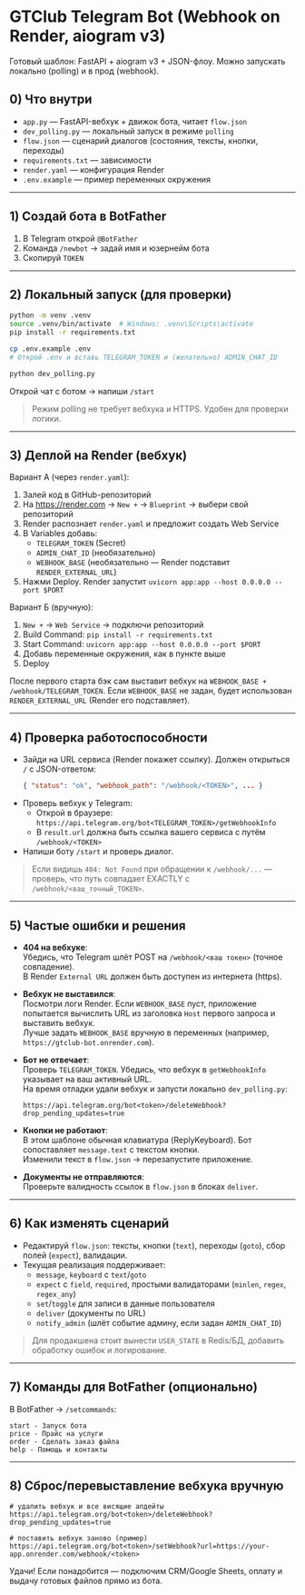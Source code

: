 
# GTClub Telegram Bot (Webhook on Render, aiogram v3)

Готовый шаблон: FastAPI + aiogram v3 + JSON-флоу. Можно запускать локально (polling) и в прод (webhook).

## 0) Что внутри
- `app.py` — FastAPI-вебхук + движок бота, читает `flow.json`
- `dev_polling.py` — локальный запуск в режиме `polling`
- `flow.json` — сценарий диалогов (состояния, тексты, кнопки, переходы)
- `requirements.txt` — зависимости
- `render.yaml` — конфигурация Render
- `.env.example` — пример переменных окружения

---

## 1) Создай бота в BotFather
1. В Telegram открой `@BotFather`
2. Команда `/newbot` → задай имя и юзернейм бота
3. Скопируй `TOKEN`

---

## 2) Локальный запуск (для проверки)
```bash
python -m venv .venv
source .venv/bin/activate  # Windows: .venv\Scripts\activate
pip install -r requirements.txt

cp .env.example .env
# Открой .env и вставь TELEGRAM_TOKEN и (желательно) ADMIN_CHAT_ID

python dev_polling.py
```
Открой чат с ботом → напиши `/start`

> Режим polling не требует вебхука и HTTPS. Удобен для проверки логики.

---

## 3) Деплой на Render (вебхук)
Вариант А (через `render.yaml`):
1. Залей код в GitHub-репозиторий
2. На https://render.com → `New +` → `Blueprint` → выбери свой репозиторий
3. Render распознает `render.yaml` и предложит создать Web Service
4. В Variables добавь:
   - `TELEGRAM_TOKEN` (Secret)
   - `ADMIN_CHAT_ID` (необязательно)
   - `WEBHOOK_BASE` (необязательно — Render подставит `RENDER_EXTERNAL_URL`)
5. Нажми Deploy. Render запустит `uvicorn app:app --host 0.0.0.0 --port $PORT`

Вариант Б (вручную):
1. `New +` → `Web Service` → подключи репозиторий
2. Build Command: `pip install -r requirements.txt`
3. Start Command: `uvicorn app:app --host 0.0.0.0 --port $PORT`
4. Добавь переменные окружения, как в пункте выше
5. Deploy

После первого старта бэк сам выставит вебхук на `WEBHOOK_BASE + /webhook/TELEGRAM_TOKEN`.
Если `WEBHOOK_BASE` не задан, будет использован `RENDER_EXTERNAL_URL` (Render его подставляет).

---

## 4) Проверка работоспособности
- Зайди на URL сервиса (Render покажет ссылку). Должен открыться `/` с JSON-ответом:
  ```json
  { "status": "ok", "webhook_path": "/webhook/<TOKEN>", ... }
  ```
- Проверь вебхук у Telegram:
  - Открой в браузере:  
    `https://api.telegram.org/bot<TELEGRAM_TOKEN>/getWebhookInfo`
  - В `result.url` должна быть ссылка вашего сервиса с путём `/webhook/<TOKEN>`
- Напиши боту `/start` и проверь диалог.

> Если видишь `404: Not Found` при обращении к `/webhook/...` — проверь, что путь совпадает EXACTLY с `/webhook/<ваш_точный_TOKEN>`.

---

## 5) Частые ошибки и решения
- **404 на вебхуке**:  
  Убедись, что Telegram шлёт POST на `/webhook/<ваш токен>` (точное совпадение).  
  В Render `External URL` должен быть доступен из интернета (https).

- **Вебхук не выставился**:  
  Посмотри логи Render. Если `WEBHOOK_BASE` пуст, приложение попытается вычислить URL из заголовка `Host` первого запроса и выставить вебхук.  
  Лучше задать `WEBHOOK_BASE` вручную в переменных (например, `https://gtclub-bot.onrender.com`).

- **Бот не отвечает**:  
  Проверь `TELEGRAM_TOKEN`. Убедись, что вебхук в `getWebhookInfo` указывает на ваш активный URL.  
  На время отладки удали вебхук и запусти локально `dev_polling.py`:
  ```
  https://api.telegram.org/bot<token>/deleteWebhook?drop_pending_updates=true
  ```

- **Кнопки не работают**:  
  В этом шаблоне обычная клавиатура (ReplyKeyboard). Бот сопоставляет `message.text` с текстом кнопки.  
  Изменили текст в `flow.json` → перезапустите приложение.

- **Документы не отправляются**:  
  Проверьте валидность ссылок в `flow.json` в блоках `deliver`.

---

## 6) Как изменять сценарий
- Редактируй `flow.json`: тексты, кнопки (`text`), переходы (`goto`), сбор полей (`expect`), валидации.
- Текущая реализация поддерживает:
  - `message`, `keyboard` с `text`/`goto`
  - `expect` с `field`, `required`, простыми валидаторами (`minlen`, `regex`, `regex_any`)
  - `set`/`toggle` для записи в данные пользователя
  - `deliver` (документы по URL)
  - `notify_admin` (шлёт событие админу, если задан `ADMIN_CHAT_ID`)

> Для продакшена стоит вынести `USER_STATE` в Redis/БД, добавить обработку ошибок и логирование.

---

## 7) Команды для BotFather (опционально)
В BotFather → `/setcommands`:
```
start - Запуск бота
price - Прайс на услуги
order - Сделать заказ файла
help - Помощь и контакты
```

---

## 8) Сброс/перевыставление вебхука вручную
```
# удалить вебхук и все висящие апдейты
https://api.telegram.org/bot<token>/deleteWebhook?drop_pending_updates=true

# поставить вебхук заново (пример)
https://api.telegram.org/bot<token>/setWebhook?url=https://your-app.onrender.com/webhook/<token>
```

Удачи! Если понадобится — подключим CRM/Google Sheets, оплату и выдачу готовых файлов прямо из бота.
